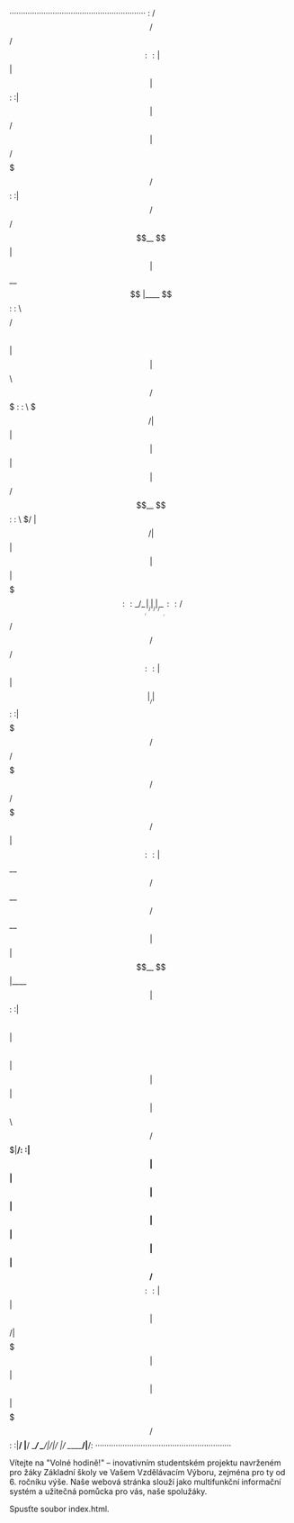 
····························································
: /$$    /$$         /$$                                   :
:| $$   | $$        | $$                                   :
:| $$   | $$/$$$$$$ | $$ /$$$$$$$   /$$$$$$                :
:|  $$ / $$/$$__  $$| $$| $$__  $$ |____  $$               :
: \  $$ $$/ $$  \ $$| $$| $$  \ $$  /$$$$$$$               :
:  \  $$$/| $$  | $$| $$| $$  | $$ /$$__  $$               :
:   \  $/ |  $$$$$$/| $$| $$  | $$|  $$$$$$$               :
:    \_/   \______/ |__/|__/  |__/ \_______/               :
: /$$                       /$$ /$$                     /$$:
:| $$                      | $$|__/                    | $$:
:| $$$$$$$   /$$$$$$   /$$$$$$$ /$$ /$$$$$$$   /$$$$$$ | $$:
:| $$__  $$ /$$__  $$ /$$__  $$| $$| $$__  $$ |____  $$| $$:
:| $$  \ $$| $$  \ $$| $$  | $$| $$| $$  \ $$  /$$$$$$$|__/:
:| $$  | $$| $$  | $$| $$  | $$| $$| $$  | $$ /$$__  $$    :
:| $$  | $$|  $$$$$$/|  $$$$$$$| $$| $$  | $$|  $$$$$$$ /$$:
:|__/  |__/ \______/  \_______/|__/|__/  |__/ \_______/|__/:
····························································


Vítejte na "Volné hodině!" – inovativním studentském projektu
navrženém pro žáky Základní školy ve Vašem Vzdělávacím Výboru,
zejména pro ty od 6. ročníku výše. Naše webová stránka slouží jako multifunkční informační systém a
užitečná pomůcka pro vás, naše spolužáky.



Spusťte soubor index.html.
